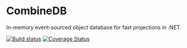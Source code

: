 # CombineDB
In-memory event-sourced object database for fast projections in .NET.

[![Build status](https://ci.appveyor.com/api/projects/status/t2sufb335px6crxg?svg=true)](https://ci.appveyor.com/project/JorgeCandeias/combinedb)
[![Coverage Status](https://coveralls.io/repos/github/JorgeCandeias/CombineDB/badge.svg?branch=master)](https://coveralls.io/github/JorgeCandeias/CombineDB?branch=master)
